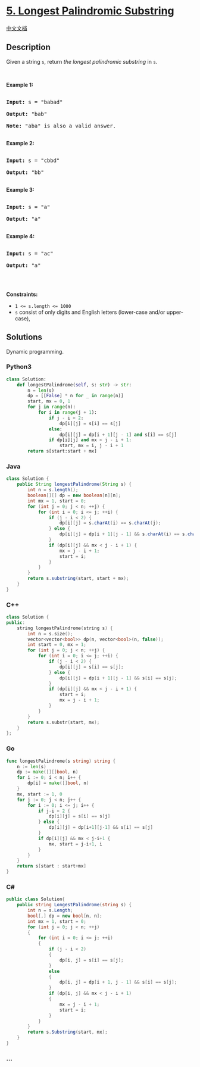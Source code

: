 # [5. Longest Palindromic Substring](https://leetcode.com/problems/longest-palindromic-substring)

[中文文档](/solution/0000-0099/0005.Longest%20Palindromic%20Substring/README.md)

## Description

<p>Given a string <code>s</code>, return&nbsp;<em>the longest palindromic substring</em> in <code>s</code>.</p>



<p>&nbsp;</p>

<p><strong>Example 1:</strong></p>



<pre>

<strong>Input:</strong> s = &quot;babad&quot;

<strong>Output:</strong> &quot;bab&quot;

<strong>Note:</strong> &quot;aba&quot; is also a valid answer.

</pre>



<p><strong>Example 2:</strong></p>



<pre>

<strong>Input:</strong> s = &quot;cbbd&quot;

<strong>Output:</strong> &quot;bb&quot;

</pre>



<p><strong>Example 3:</strong></p>



<pre>

<strong>Input:</strong> s = &quot;a&quot;

<strong>Output:</strong> &quot;a&quot;

</pre>



<p><strong>Example 4:</strong></p>



<pre>

<strong>Input:</strong> s = &quot;ac&quot;

<strong>Output:</strong> &quot;a&quot;

</pre>



<p>&nbsp;</p>

<p><strong>Constraints:</strong></p>



<ul>
	<li><code>1 &lt;= s.length &lt;= 1000</code></li>
	<li><code>s</code> consist of only digits and English letters (lower-case and/or upper-case),</li>
</ul>

## Solutions

Dynamic programming.

<!-- tabs:start -->

### **Python3**

```python
class Solution:
    def longestPalindrome(self, s: str) -> str:
        n = len(s)
        dp = [[False] * n for _ in range(n)]
        start, mx = 0, 1
        for j in range(n):
            for i in range(j + 1):
                if j - i < 2:
                    dp[i][j] = s[i] == s[j]
                else:
                    dp[i][j] = dp[i + 1][j - 1] and s[i] == s[j]
                if dp[i][j] and mx < j - i + 1:
                    start, mx = i, j - i + 1
        return s[start:start + mx]
```

### **Java**

```java
class Solution {
    public String longestPalindrome(String s) {
        int n = s.length();
        boolean[][] dp = new boolean[n][n];
        int mx = 1, start = 0;
        for (int j = 0; j < n; ++j) {
            for (int i = 0; i <= j; ++i) {
                if (j - i < 2) {
                    dp[i][j] = s.charAt(i) == s.charAt(j);
                } else {
                    dp[i][j] = dp[i + 1][j - 1] && s.charAt(i) == s.charAt(j);
                }
                if (dp[i][j] && mx < j - i + 1) {
                    mx = j - i + 1;
                    start = i;
                }
            }
        }
        return s.substring(start, start + mx);
    }
}
```

### **C++**

```cpp
class Solution {
public:
    string longestPalindrome(string s) {
        int n = s.size();
        vector<vector<bool>> dp(n, vector<bool>(n, false));
        int start = 0, mx = 1;
        for (int j = 0; j < n; ++j) {
            for (int i = 0; i <= j; ++i) {
                if (j - i < 2) {
                    dp[i][j] = s[i] == s[j];
                } else {
                    dp[i][j] = dp[i + 1][j - 1] && s[i] == s[j];
                }
                if (dp[i][j] && mx < j - i + 1) {
                    start = i;
                    mx = j - i + 1;
                }
            }
        }
        return s.substr(start, mx);
    }
};
```

### **Go**

```go
func longestPalindrome(s string) string {
	n := len(s)
	dp := make([][]bool, n)
	for i := 0; i < n; i++ {
		dp[i] = make([]bool, n)
	}
	mx, start := 1, 0
	for j := 0; j < n; j++ {
		for i := 0; i <= j; i++ {
			if j-i < 2 {
				dp[i][j] = s[i] == s[j]
			} else {
				dp[i][j] = dp[i+1][j-1] && s[i] == s[j]
			}
			if dp[i][j] && mx < j-i+1 {
				mx, start = j-i+1, i
			}
		}
	}
	return s[start : start+mx]
}
```

### **C#**

```cs
public class Solution{
    public string LongestPalindrome(string s) {
        int n = s.Length;
        bool[,] dp = new bool[n, n];
        int mx = 1, start = 0;
        for (int j = 0; j < n; ++j)
        {
            for (int i = 0; i <= j; ++i)
            {
                if (j - i < 2)
                {
                    dp[i, j] = s[i] == s[j];
                }
                else
                {
                    dp[i, j] = dp[i + 1, j - 1] && s[i] == s[j];
                }
                if (dp[i, j] && mx < j - i + 1)
                {
                    mx = j - i + 1;
                    start = i;
                }
            }
        }
        return s.Substring(start, mx);
    }
}
```

### **...**

```

```

<!-- tabs:end -->
